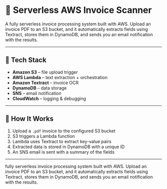 
# 🧾 Serverless AWS Invoice Scanner

A fully serverless invoice processing system built with AWS. Upload an invoice PDF to an S3 bucket, and it automatically extracts fields using Textract, stores them in DynamoDB, and sends you an email notification with the results.

---

## 🔧 Tech Stack

- **Amazon S3** – file upload trigger
- **AWS Lambda** – text extraction + orchestration
- **Amazon Textract** – invoice OCR
- **DynamoDB** – data storage
- **SNS** – email notification
- **CloudWatch** – logging & debugging

---

## 🚀 How It Works

1. Upload a `.pdf` invoice to the configured S3 bucket
2. S3 triggers a Lambda function
3. Lambda uses Textract to extract key-value pairs
4. Extracted data is stored in DynamoDB with a unique ID
5. An SNS email is sent with a summary of the fields

---

 fully serverless invoice processing system built with AWS. Upload an invoice PDF to an S3 bucket, and it automatically extracts fields using Textract, stores them in DynamoDB, and sends you an email notification with the results.
